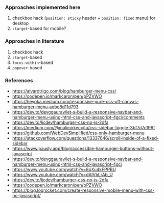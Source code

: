 ### Approaches implemented here
1. checkbox hack (`position: sticky` header + `position: fixed` menu) for desktop
2. `:target`-based for mobile?

### Approaches in literature
1. checkbox hack
2. `:target`-based
3. `focus-within`-based
4. `popover`-based

### References
- https://alvarotrigo.com/blog/hamburger-menu-css/
- https://codepen.io/markcaron/pen/pPZVWO
- https://heyoka.medium.com/responsive-pure-css-off-canvas-hamburger-menu-aebc8d11d793
- https://dev.to/devggaurav/let-s-build-a-responsive-navbar-and-hamburger-menu-using-html-css-and-javascript-4gci/comments
- https://dev.to/ljcdev/hamburger-css-no-js-2dfa
- https://medium.com/@malimirkeccita/css-sidebar-toggle-3bf7d7c199f
- https://github.com/WebDevSimplified/css-only-hamburger-menu
- https://stackoverflow.com/questions/13337646/scroll-inside-of-a-fixed-sidebar
- https://www.pausly.app/blog/accessible-hamburger-buttons-without-javascript
- https://dev.to/devggaurav/let-s-build-a-responsive-navbar-and-hamburger-menu-using-html-css-and-javascript-4gci
- https://www.youtube.com/watch?v=8qXu4kFPPBU
- https://www.youtube.com/watch?v=dAIVbLrAb_U
- https://dev.to/ljcdev/hamburger-css-no-js-2dfa
- https://codepen.io/markcaron/pen/pPZVWO
- https://blog.logrocket.com/create-responsive-mobile-menu-with-css-no-javascript/
